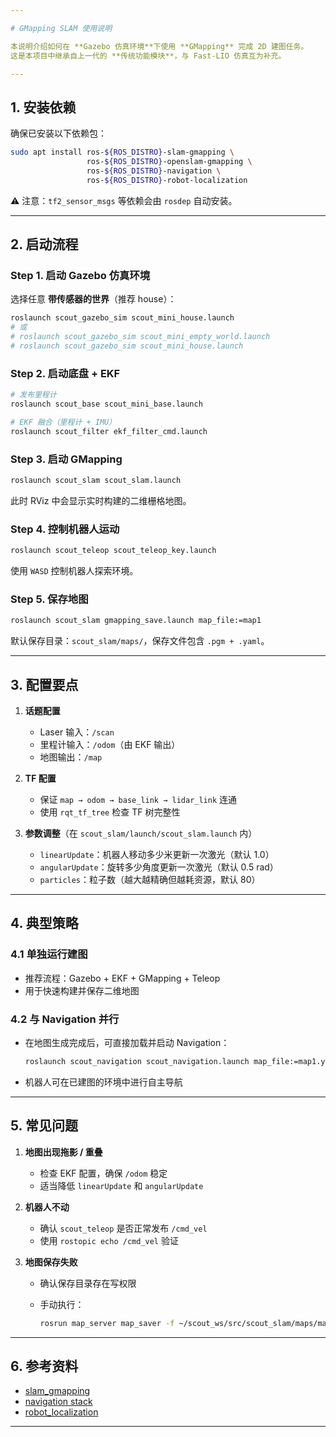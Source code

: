 ```yaml
---

# GMapping SLAM 使用说明

本说明介绍如何在 **Gazebo 仿真环境**下使用 **GMapping** 完成 2D 建图任务。
这是本项目中继承自上一代的 **传统功能模块**，与 Fast-LIO 仿真互为补充。

---
```


## 1. 安装依赖

确保已安装以下依赖包：

```bash
sudo apt install ros-${ROS_DISTRO}-slam-gmapping \
                 ros-${ROS_DISTRO}-openslam-gmapping \
                 ros-${ROS_DISTRO}-navigation \
                 ros-${ROS_DISTRO}-robot-localization
```

⚠️ 注意：`tf2_sensor_msgs` 等依赖会由 `rosdep` 自动安装。

---

## 2. 启动流程

### Step 1. 启动 Gazebo 仿真环境

选择任意 **带传感器的世界**（推荐 house）：

```bash
roslaunch scout_gazebo_sim scout_mini_house.launch
# 或
# roslaunch scout_gazebo_sim scout_mini_empty_world.launch
# roslaunch scout_gazebo_sim scout_mini_house.launch
```

### Step 2. 启动底盘 + EKF

```bash
# 发布里程计
roslaunch scout_base scout_mini_base.launch

# EKF 融合（里程计 + IMU）
roslaunch scout_filter ekf_filter_cmd.launch
```

### Step 3. 启动 GMapping

```bash
roslaunch scout_slam scout_slam.launch
```

此时 RViz 中会显示实时构建的二维栅格地图。

### Step 4. 控制机器人运动

```bash
roslaunch scout_teleop scout_teleop_key.launch
```

使用 `WASD` 控制机器人探索环境。

### Step 5. 保存地图

```bash
roslaunch scout_slam gmapping_save.launch map_file:=map1
```

默认保存目录：`scout_slam/maps/`，保存文件包含 `.pgm + .yaml`。

---

## 3. 配置要点

1. **话题配置**

   * Laser 输入：`/scan`
   * 里程计输入：`/odom`（由 EKF 输出）
   * 地图输出：`/map`

2. **TF 配置**

   * 保证 `map → odom → base_link → lidar_link` 连通
   * 使用 `rqt_tf_tree` 检查 TF 树完整性

3. **参数调整**（在 `scout_slam/launch/scout_slam.launch` 内）

   * `linearUpdate`：机器人移动多少米更新一次激光（默认 1.0）
   * `angularUpdate`：旋转多少角度更新一次激光（默认 0.5 rad）
   * `particles`：粒子数（越大越精确但越耗资源，默认 80）

---

## 4. 典型策略

### 4.1 单独运行建图

* 推荐流程：Gazebo + EKF + GMapping + Teleop
* 用于快速构建并保存二维地图

### 4.2 与 Navigation 并行

* 在地图生成完成后，可直接加载并启动 Navigation：

  ```bash
  roslaunch scout_navigation scout_navigation.launch map_file:=map1.yaml
  ```
* 机器人可在已建图的环境中进行自主导航

---

## 5. 常见问题

1. **地图出现拖影 / 重叠**

   * 检查 EKF 配置，确保 `/odom` 稳定
   * 适当降低 `linearUpdate` 和 `angularUpdate`

2. **机器人不动**

   * 确认 `scout_teleop` 是否正常发布 `/cmd_vel`
   * 使用 `rostopic echo /cmd_vel` 验证

3. **地图保存失败**

   * 确认保存目录存在写权限
   * 手动执行：

     ```bash
     rosrun map_server map_saver -f ~/scout_ws/src/scout_slam/maps/map1
     ```

---

## 6. 参考资料

* [slam\_gmapping](http://wiki.ros.org/gmapping)
* [navigation stack](http://wiki.ros.org/navigation)
* [robot\_localization](http://wiki.ros.org/robot_localization)

---
